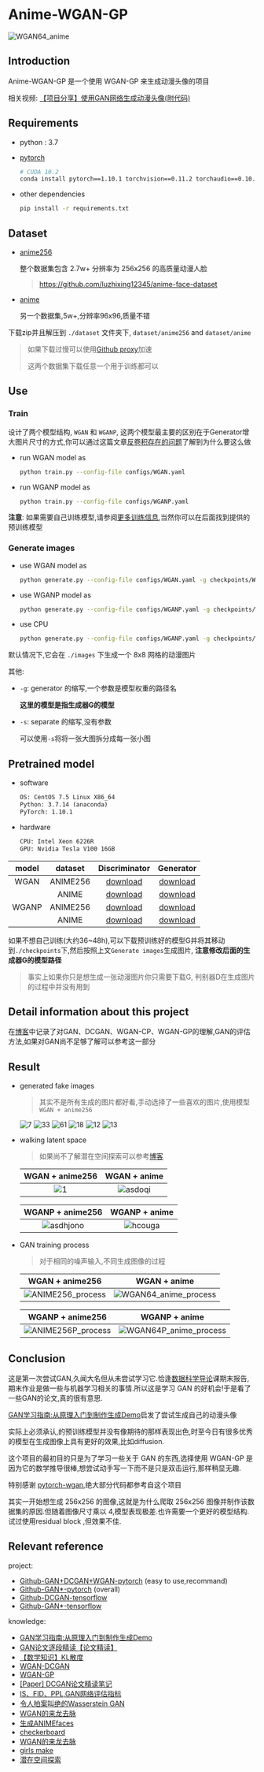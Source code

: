 # Anime-WGAN-GP

![WGAN64_anime](https://raw.githubusercontent.com/learner-lu/picbed/master/WGAN64_anime.png)

## Introduction

Anime-WGAN-GP 是一个使用 WGAN-GP 来生成动漫头像的项目

相关视频: [【项目分享】使用GAN网络生成动漫头像(附代码)](https://www.bilibili.com/video/BV1cr4y147s8)

## Requirements

- python : 3.7
- [pytorch](https://pytorch.org/get-started/previous-versions/)

  ```bash
  # CUDA 10.2
  conda install pytorch==1.10.1 torchvision==0.11.2 torchaudio==0.10.1 cudatoolkit=10.2 -c pytorch
  ```

- other dependencies

  ```bash
  pip install -r requirements.txt
  ```

## Dataset

- [anime256](https://github.com/luzhixing12345/anime-face-dataset/releases/download/v0.0.1/anime256.zip)

  整个数据集包含 2.7w+ 分辨率为 256x256 的高质量动漫人脸

  > https://github.com/luzhixing12345/anime-face-dataset

- [anime](https://github.com/luzhixing12345/Anime-WGAN/releases/download/v0.0.2/faces.zip)

  另一个数据集,5w+,分辨率96x96,质量不错

下载zip并且解压到 `./dataset` 文件夹下, `dataset/anime256` and `dataset/anime`

> 如果下载过慢可以使用[Github proxy](https://ghproxy.com/)加速
>
> 这两个数据集下载任意一个用于训练都可以

## Use

### Train

设计了两个模型结构, `WGAN` 和 `WGANP`, 这两个模型最主要的区别在于Generator增大图片尺寸的方式,你可以通过这篇文章[反卷积存在的问题](https://distill.pub/2016/deconv-checkerboard/)了解到为什么要这么做

- run WGAN model as

  ```bash
  python train.py --config-file configs/WGAN.yaml
  ```

- run WGANP model as

  ```bash
  python train.py --config-file configs/WGANP.yaml
  ```

**注意**: 如果需要自己训练模型,请参阅[更多训练信息](./train-info.md),当然你可以在后面找到提供的预训练模型

### Generate images

- use WGAN model as

  ```bash
  python generate.py --config-file configs/WGAN.yaml -g checkpoints/WGAN/WGAN_G_epoch_39999.pth
  ```

- use WGANP model as

  ```bash
  python generate.py --config-file configs/WGANP.yaml -g checkpoints/WGANP/WGANP_G_epoch_39999.pth
  ```

- use CPU

  ```bash
  python generate.py --config-file configs/WGANP.yaml -g checkpoints/WGANP_G_ANIME256.pth MODEL.DEVICE cpu
  ```

默认情况下,它会在 `./images` 下生成一个 8x8 网格的动漫图片

其他:

- `-g`: generator 的缩写,一个参数是模型权重的路径名

  **这里的模型是指生成器G的模型**

- `-s`: separate 的缩写,没有参数

  可以使用`-s`将将一张大图拆分成每一张小图

## Pretrained model

- software

  ```txt
  OS: CentOS 7.5 Linux X86_64
  Python: 3.7.14 (anaconda)
  PyTorch: 1.10.1
  ```

- hardware

  ```txt
  CPU: Intel Xeon 6226R
  GPU: Nvidia Tesla V100 16GB
  ```

|model|dataset|Discriminator|Generator|
|:--:|:--:|:--:|:--:|
|WGAN|ANIME256|[download](https://github.com/luzhixing12345/Anime-WGAN/releases/download/v0.0.4/WGAN_D_ANIME256.pth)|[download](https://github.com/luzhixing12345/Anime-WGAN/releases/download/v0.0.4/WGAN_G_ANIME256.pth)|
||ANIME|[download](https://github.com/luzhixing12345/Anime-WGAN/releases/download/v0.0.4/WGAN_D_ANIME.pth)|[download](https://github.com/luzhixing12345/Anime-WGAN/releases/download/v0.0.4/WGAN_G_ANIME.pth)|
|WGANP|ANIME256|[download](https://github.com/luzhixing12345/Anime-WGAN/releases/download/v0.0.4/WGANP_D_ANIME256.pth)|[download](https://github.com/luzhixing12345/Anime-WGAN/releases/download/v0.0.4/WGANP_G_ANIME256.pth)|
||ANIME|[download](https://github.com/luzhixing12345/Anime-WGAN/releases/download/v0.0.4/WGANP_D_ANIME.pth)|[download](https://github.com/luzhixing12345/Anime-WGAN/releases/download/v0.0.4/WGANP_G_ANIME.pth)|

如果不想自己训练(大约36~48h),可以下载预训练好的模型G并将其移动到`./checkpoints`下,然后按照上文`Generate images`生成图片, **注意修改后面的生成器G的模型路径**

> 事实上如果你只是想生成一张动漫图片你只需要下载G, 判别器D在生成图片的过程中并没有用到

## Detail information about this project

在[博客](https://luzhixing12345.github.io/tags/GAN/)中记录了对GAN、DCGAN、WGAN-CP、WGAN-GP的理解,GAN的评估方法,如果对GAN尚不足够了解可以参考这一部分

## Result

- generated fake images

  > 其实不是所有生成的图片都好看,手动选择了一些喜欢的图片,使用模型 `WGAN + anime256`

  ![7](https://raw.githubusercontent.com/learner-lu/picbed/master/7.png) ![33](https://raw.githubusercontent.com/learner-lu/picbed/master/33.png) ![61](https://raw.githubusercontent.com/learner-lu/picbed/master/61.png) ![18](https://raw.githubusercontent.com/learner-lu/picbed/master/18.png) ![12](https://raw.githubusercontent.com/learner-lu/picbed/master/12.png) ![13](https://raw.githubusercontent.com/learner-lu/picbed/master/13.png)

- walking latent space

  > 如果尚不了解潜在空间探索可以参考[博客](https://luzhixing12345.github.io/2022/05/18/GAN/GAN%E7%BD%91%E7%BB%9C%E8%AF%A6%E8%A7%A3(%E4%BA%8C)/)

  |WGAN + anime256|WGAN + anime|
  |:--:|:--:|
  |![1](https://raw.githubusercontent.com/learner-lu/picbed/master/walking_latent_space.gif)|![asdoqi](https://raw.githubusercontent.com/learner-lu/picbed/master/asdoqi.gif)|

  |WGANP + anime256|WGANP + anime|
  |:--:|:--:|
  |![asdhjono](https://raw.githubusercontent.com/learner-lu/picbed/master/asdhjono.gif)|![hcouga](https://raw.githubusercontent.com/learner-lu/picbed/master/hcouga.gif)|

- GAN training process

  > 对于相同的噪声输入,不同生成图像的过程

  |WGAN + anime256|WGAN + anime|
  |:--:|:--:|
  |![ANIME256_process](https://raw.githubusercontent.com/learner-lu/picbed/master/ANIME256_process.gif)|![WGAN64_anime_process](https://raw.githubusercontent.com/learner-lu/picbed/master/WGAN64_anime_process.gif)|

  |WGANP + anime256|WGANP + anime|
  |:--:|:--:|
  |![ANIME256P_process](https://raw.githubusercontent.com/learner-lu/picbed/master/ANIME256P_process.gif)|![WGAN64P_anime_process](https://raw.githubusercontent.com/learner-lu/picbed/master/WGAN64P_anime_process.gif)|

## Conclusion

这是第一次尝试GAN,久闻大名但从未尝试学习它.恰逢[数据科学导论](https://github.com/luzhixing12345/data-science-introduction)课期末报告,期末作业是做一些与机器学习相关的事情.所以这是学习 GAN 的好机会!于是看了一些GAN的论文,真的很有意思.

[GAN学习指南:从原理入门到制作生成Demo](https://zhuanlan.zhihu.com/p/24767059)启发了尝试生成自己的动漫头像

实际上必须承认,的预训练模型并没有像期待的那样表现出色,时至今日有很多优秀的模型在生成图像上具有更好的效果,比如diffusion.

这个项目的最初目的只是为了学习一些关于 GAN 的东西,选择使用 WGAN-GP 是因为它的数学推导很棒,想尝试动手写一下而不是只是双击运行,那样稍显无趣.

特别感谢 [pytorch-wgan](https://github.com/Zeleni9/pytorch-wgan),绝大部分代码都参考自这个项目

其实一开始想生成 256x256 的图像,这就是为什么爬取 256x256 图像并制作该数据集的原因.但随着图像尺寸乘以 4,模型表现极差.也许需要一个更好的模型结构.试过使用residual block ,但效果不佳.

## Relevant reference

project:

- [Github-GAN+DCGAN+WGAN-pytorch](https://github.com/Zeleni9/pytorch-wgan) (easy to use,recommand)
- [Github-GAN*-pytorch](https://github.com/eriklindernoren/PyTorch-GAN) (overall)
- [Github-DCGAN-tensorflow](https://github.com/carpedm20/DCGAN-tensorflow)
- [Github-GAN*-tensorflow](https://github.com/YadiraF/GAN)

knowledge:

- [GAN学习指南:从原理入门到制作生成Demo](https://zhuanlan.zhihu.com/p/24767059)
- [GAN论文逐段精读【论文精读】](https://www.bilibili.com/video/BV1rb4y187vD)
- [【数学知识】KL散度](https://zhuanlan.zhihu.com/p/365400000)
- [WGAN-DCGAN](https://github.com/martinarjovsky/WassersteinGAN/blob/master/models/dcgan.py)
- [WGAN-GP](https://github.com/EmilienDupont/wgan-gp)
- [[Paper] DCGAN论文精读笔记](https://zhuanlan.zhihu.com/p/28407948?ivk_sa=1024320u)
- [IS、FID、PPL,GAN网络评估指标](https://zhuanlan.zhihu.com/p/432965561)
- [令人拍案叫绝的Wasserstein GAN](https://zhuanlan.zhihu.com/p/25071913)
- [WGAN的来龙去脉](https://zhuanlan.zhihu.com/p/58260684)
- [生成ANIMEfaces](https://arxiv.org/pdf/1708.05509.pdf)
- [checkerboard](https://distill.pub/2016/deconv-checkerboard/)
- [WGAN的来龙去脉](https://zhuanlan.zhihu.com/p/58260684)
- [girls make](https://make.girls.moe/#/)
- [潜在空间探索](https://www.zhihu.com/search?type=content&q=latent%20walk)
